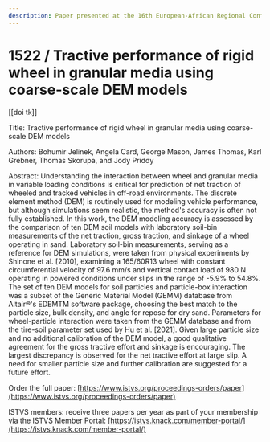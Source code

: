```yaml
---
description: Paper presented at the 16th European-African Regional Conference of the ISTVS
---
```


# 1522 / Tractive performance of rigid wheel in granular media using coarse-scale DEM models

\[\[doi tk]]

Title: Tractive performance of rigid wheel in granular media using coarse-scale DEM models

Authors: Bohumir Jelinek, Angela Card, George Mason, James Thomas, Karl Grebner, Thomas Skorupa, and Jody Priddy

Abstract: Understanding the interaction between wheel and granular media in variable loading conditions is critical for prediction of net traction of wheeled and tracked vehicles in off-road environments. The discrete element method (DEM) is routinely used for modeling vehicle performance, but although simulations seem realistic, the method's accuracy is often not fully established. In this work, the DEM modeling accuracy is assessed by the comparison of ten DEM soil models with laboratory soil-bin measurements of the net traction, gross traction, and sinkage of a wheel operating in sand. Laboratory soil-bin measurements, serving as a reference for DEM simulations, were taken from physical experiments by Shinone et al. \[2010], examining a 165/60R13 wheel with constant circumferential velocity of 97.6 mm/s and vertical contact load of 980 N operating in powered conditions under slips in the range of -5.9% to 54.8%. The set of ten DEM models for soil particles and particle-box interaction was a subset of the Generic Material Model (GEMM) database from Altair®'s EDEMTM software package, choosing the best match to the particle size, bulk density, and angle for repose for dry sand. Parameters for wheel-particle interaction were taken from the GEMM database and from the tire-soil parameter set used by Hu et al. \[2021]. Given large particle size and no additional calibration of the DEM model, a good qualitative agreement for the gross tractive effort and sinkage is encouraging. The largest discrepancy is observed for the net tractive effort at large slip. A need for smaller particle size and further calibration are suggested for a future effort.

Order the full paper: [https://www.istvs.org/proceedings-orders/paper](https://www.istvs.org/proceedings-orders/paper)

ISTVS members: receive three papers per year as part of your membership via the ISTVS Member Portal: [https://istvs.knack.com/member-portal/](https://istvs.knack.com/member-portal/)

